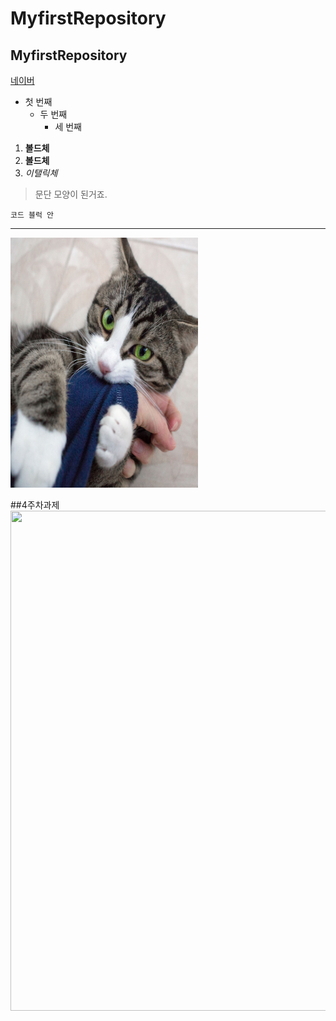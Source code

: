 # MyfirstRepository
## MyfirstRepository

[네이버](https://naver.com)

- 첫 번째
  - 두 번째
    - 세 번째
   
1. **볼드체**
2. __볼드체__
3. *이탤릭체*

>문단 모양이 된거죠.
>

```
코드 블럭 안
```
* * *

<img width="300" height="400" src="./png/cat.png"></ing>

##4주차과제 
<img width="600" height="800" src="./png/4주차과제.png"></ing>
